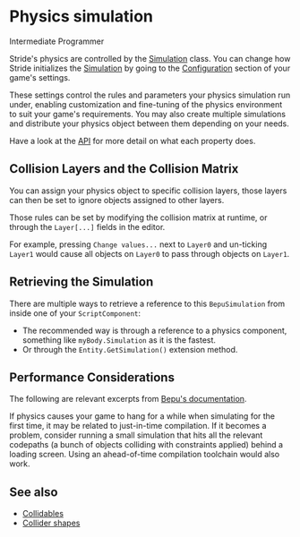 # Physics simulation

<span class="badge text-bg-primary">Intermediate</span>
<span class="badge text-bg-success">Programmer</span>

Stride's physics are controlled by the [Simulation](xref:Stride.BepuPhysics.BepuSimulation) class.
You can change how Stride initializes the [Simulation](xref:Stride.BepuPhysics.BepuSimulation) by going to the [Configuration](configuration.md) section of your game's settings.

These settings control the rules and parameters your physics simulation run under, enabling customization and fine-tuning of the physics environment to suit your game's requirements.
You may also create multiple simulations and distribute your physics object between them depending on your needs.

Have a look at the [API](xref:Stride.BepuPhysics.BepuSimulation) for more detail on what each property does.

## Collision Layers and the Collision Matrix

You can assign your physics object to specific collision layers, those layers can then be set to ignore objects assigned to other layers.

Those rules can be set by modifying the collision matrix at runtime, or through the `Layer[...]` fields in the editor.

For example, pressing `Change values...`  next to `Layer0` and un-ticking `Layer1` would cause all objects on `Layer0` to pass through objects on `Layer1`.

## Retrieving the Simulation

There are multiple ways to retrieve a reference to this `BepuSimulation` from inside one of your `ScriptComponent`:
- The recommended way is through a reference to a physics component, something like `myBody.Simulation` as it is the fastest.
- Or through the `Entity.GetSimulation()` extension method.

## Performance Considerations

The following are relevant excerpts from [Bepu's documentation](https://github.com/bepu/bepuphysics2/blob/master/Documentation/PerformanceTips.md).

If physics causes your game to hang for a while when simulating for the first time, it may be related to just-in-time compilation. If it becomes a problem, consider running a small simulation that hits all the relevant codepaths (a bunch of objects colliding with constraints applied) behind a loading screen. Using an ahead-of-time compilation toolchain would also work.

## See also
* [Collidables](colliders.md)
* [Collider shapes](collider-shapes.md)